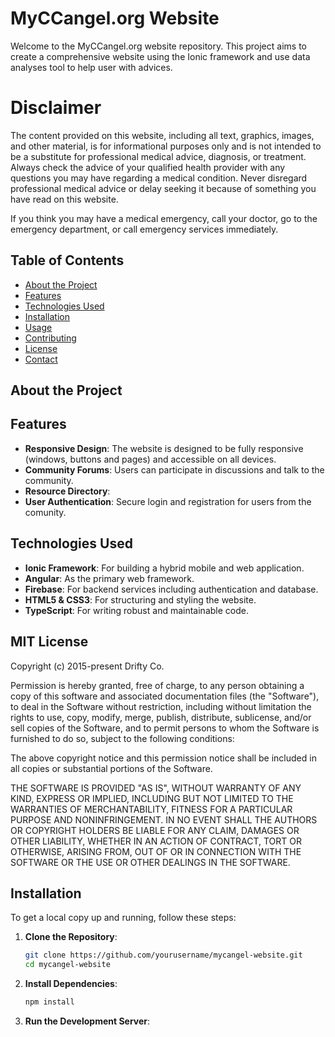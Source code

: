 # MyCCangel.org Website

Welcome to the MyCCangel.org website repository. This project aims to create a comprehensive website using the Ionic framework and use data analyses tool to help user with advices.

# Disclaimer
The content provided on this website, including all text, graphics, images, and other material, is for informational purposes only and is not intended to be a substitute for professional medical advice, diagnosis, or treatment. Always check the advice of your qualified health provider with any questions you may have regarding a medical condition. Never disregard professional medical advice or delay seeking it because of something you have read on this website.

If you think you may have a medical emergency, call your doctor, go to the emergency department, or call emergency services immediately. 

## Table of Contents

- [About the Project](#about-the-project)
- [Features](#features)
- [Technologies Used](#technologies-used)
- [Installation](#installation)
- [Usage](#usage)
- [Contributing](#contributing)
- [License](#license)
- [Contact](#contact)

## About the Project



## Features

- **Responsive Design**: The website is designed to be fully responsive (windows, buttons and pages) and accessible on all devices.
- **Community Forums**: Users can participate in discussions and talk to the community.
- **Resource Directory**: 
- **User Authentication**: Secure login and registration for users from the comunity.

## Technologies Used

- **Ionic Framework**: For building a hybrid mobile and web application.
- **Angular**: As the primary web framework.
- **Firebase**: For backend services including authentication and database.
- **HTML5 & CSS3**: For structuring and styling the website.
- **TypeScript**: For writing robust and maintainable code.

## MIT License

Copyright (c) 2015-present Drifty Co.

Permission is hereby granted, free of charge, to any person obtaining a copy
of this software and associated documentation files (the "Software"), to deal
in the Software without restriction, including without limitation the rights
to use, copy, modify, merge, publish, distribute, sublicense, and/or sell
copies of the Software, and to permit persons to whom the Software is
furnished to do so, subject to the following conditions:

The above copyright notice and this permission notice shall be included in
all copies or substantial portions of the Software.

THE SOFTWARE IS PROVIDED "AS IS", WITHOUT WARRANTY OF ANY KIND, EXPRESS OR
IMPLIED, INCLUDING BUT NOT LIMITED TO THE WARRANTIES OF MERCHANTABILITY,
FITNESS FOR A PARTICULAR PURPOSE AND NONINFRINGEMENT. IN NO EVENT SHALL THE
AUTHORS OR COPYRIGHT HOLDERS BE LIABLE FOR ANY CLAIM, DAMAGES OR OTHER
LIABILITY, WHETHER IN AN ACTION OF CONTRACT, TORT OR OTHERWISE, ARISING FROM,
OUT OF OR IN CONNECTION WITH THE SOFTWARE OR THE USE OR OTHER DEALINGS IN
THE SOFTWARE.

## Installation

To get a local copy up and running, follow these steps:

1. **Clone the Repository**:
    ```bash
    git clone https://github.com/yourusername/mycangel-website.git
    cd mycangel-website
    ```

2. **Install Dependencies**:
    ```bash
    npm install
    ```

3. **Run the Development Server**:
    ```bash

